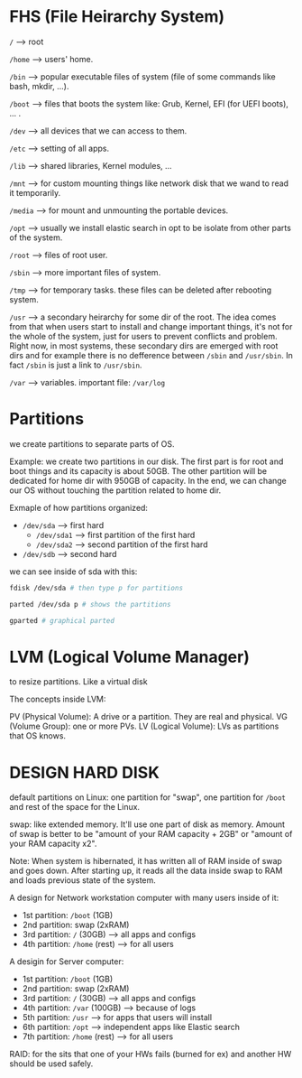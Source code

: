 # FHS (File Heirarchy System)

`/` --> root

`/home` --> users' home.

`/bin` --> popular executable files of system (file of some commands like bash, mkdir, ...).

`/boot` --> files that boots the system like: Grub, Kernel, EFI (for UEFI boots), ... .

`/dev` --> all devices that we can access to them.

`/etc` --> setting of all apps.

`/lib` --> shared libraries, Kernel modules, ...

`/mnt` --> for custom mounting things like network disk that we wand to read it temporarily.

`/media` --> for mount and unmounting the portable devices.

`/opt` --> usually we install elastic search in opt to be isolate from other parts of the system.

`/root` --> files of root user.

`/sbin` --> more important files of system.

`/tmp` --> for temporary tasks. these files can be deleted after rebooting system.

`/usr` --> a secondary heirarchy for some dir of the root. The idea comes from that when users start to install and change important things, it's not for the whole of the system, just for users to prevent conflicts and problem. Right now, in most systems, these secondary dirs are emerged with root dirs and for example there is no defference between `/sbin` and `/usr/sbin`. In fact `/sbin` is just a link to `/usr/sbin`.

`/var` --> variables. important file: `/var/log`

# Partitions

we create partitions to separate parts of OS.

Example: we create two partitions in our disk. The first part is for root and boot things and its capacity is about 50GB. The other partition will be dedicated for home dir with 950GB of capacity. In the end, we can change our OS without touching the partition related to home dir.

Exmaple of how partitions organized:

- `/dev/sda` --> first hard
  - `/dev/sda1` --> first partition of the first hard
  - `/dev/sda2` --> second partition of the first hard
- `/dev/sdb` --> second hard

we can see inside of sda with this:

```bash
fdisk /dev/sda # then type p for partitions

parted /dev/sda p # shows the partitions

gparted # graphical parted
```

# LVM (Logical Volume Manager)

to resize partitions. Like a virtual disk

The concepts inside LVM:

PV (Physical Volume): A drive or a partition. They are real and physical.
VG (Volume Group): one or more PVs.
LV (Logical Volume): LVs as partitions that OS knows.

# DESIGN HARD DISK

default partitions on Linux: one partition for "swap", one partition for `/boot` and rest of the space for the Linux.

swap: like extended memory. It'll use one part of disk as memory. Amount of swap is better to be "amount of your RAM capacity + 2GB" or "amount of your RAM capacity x2".

Note: When system is hibernated, it has written all of RAM inside of swap and goes down. After starting up, it reads all the data inside swap to RAM and loads previous state of the system.

A design for Network workstation computer with many users inside of it:

- 1st partition: `/boot` (1GB)
- 2nd partition: swap (2xRAM)
- 3rd partition: `/` (30GB) --> all apps and configs
- 4th partition: `/home` (rest) --> for all users

A desigin for Server computer:

- 1st partition: `/boot` (1GB)
- 2nd partition: swap (2xRAM)
- 3rd partition: `/` (30GB) --> all apps and configs
- 4th partition: `/var` (100GB) --> because of logs
- 5th partition: `/usr` --> for apps that users will install
- 6th partition: `/opt` --> independent apps like Elastic search
- 7th partition: `/home` (rest) --> for all users

RAID: for the sits that one of your HWs fails (burned for ex) and another HW should be used safely.
